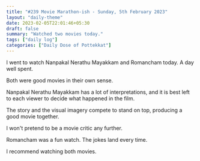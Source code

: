```yaml
---
title: "#239 Movie Marathon-ish - Sunday, 5th February 2023"
layout: "daily-theme"
date: 2023-02-05T22:01:46+05:30
draft: false
summary: "Watched two movies today."
tags: ["daily log"]
categories: ["Daily Dose of Pottekkat"]
---
```


I went to watch Nanpakal Nerathu Mayakkam and Romancham today. A day well spent.

Both were good movies in their own sense.

Nanpakal Nerathu Mayakkam has a lot of interpretations, and it is best left to each viewer to decide what happened in the film.

The story and the visual imagery compete to stand on top, producing a good movie together.

I won't pretend to be a movie critic any further.

Romancham was a fun watch. The jokes land every time.

I recommend watching both movies.
